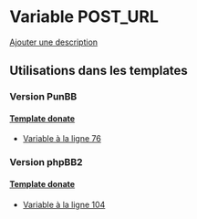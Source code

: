 # Variable POST_URL
[Ajouter une description](https://fa-tvars.appspot.com/var/POST_URL)

## Utilisations dans les templates

### Version PunBB

#### [Template donate](punbb/donate.md)
* [Variable &agrave; la ligne 76](../punbb/donate.tpl#L76)

### Version phpBB2

#### [Template donate](subsilver/donate.md)
* [Variable &agrave; la ligne 104](../subsilver/donate.tpl#L104)